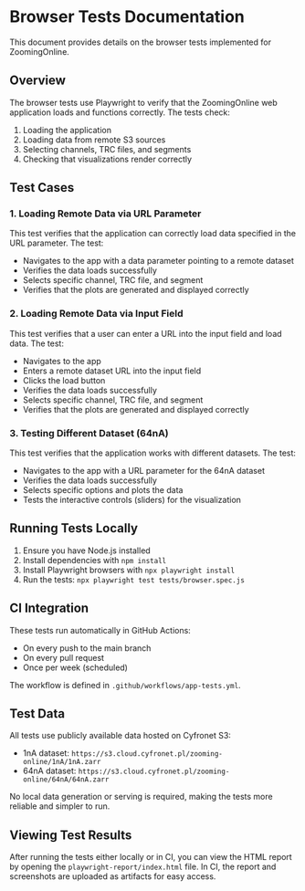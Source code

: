 # Browser Tests Documentation

This document provides details on the browser tests implemented for ZoomingOnline.

## Overview

The browser tests use Playwright to verify that the ZoomingOnline web application loads and functions correctly. The tests check:

1. Loading the application
2. Loading data from remote S3 sources
3. Selecting channels, TRC files, and segments
4. Checking that visualizations render correctly

## Test Cases

### 1. Loading Remote Data via URL Parameter

This test verifies that the application can correctly load data specified in the URL parameter.
The test:
- Navigates to the app with a data parameter pointing to a remote dataset
- Verifies the data loads successfully
- Selects specific channel, TRC file, and segment
- Verifies that the plots are generated and displayed correctly

### 2. Loading Remote Data via Input Field

This test verifies that a user can enter a URL into the input field and load data.
The test:
- Navigates to the app
- Enters a remote dataset URL into the input field
- Clicks the load button
- Verifies the data loads successfully
- Selects specific channel, TRC file, and segment
- Verifies that the plots are generated and displayed correctly

### 3. Testing Different Dataset (64nA)

This test verifies that the application works with different datasets.
The test:
- Navigates to the app with a URL parameter for the 64nA dataset
- Verifies the data loads successfully
- Selects specific options and plots the data
- Tests the interactive controls (sliders) for the visualization

## Running Tests Locally

1. Ensure you have Node.js installed
2. Install dependencies with `npm install`
3. Install Playwright browsers with `npx playwright install`
4. Run the tests: `npx playwright test tests/browser.spec.js`

## CI Integration

These tests run automatically in GitHub Actions:
- On every push to the main branch
- On every pull request
- Once per week (scheduled)

The workflow is defined in `.github/workflows/app-tests.yml`.

## Test Data

All tests use publicly available data hosted on Cyfronet S3:
- 1nA dataset: `https://s3.cloud.cyfronet.pl/zooming-online/1nA/1nA.zarr`
- 64nA dataset: `https://s3.cloud.cyfronet.pl/zooming-online/64nA/64nA.zarr`

No local data generation or serving is required, making the tests more reliable and simpler to run.

## Viewing Test Results

After running the tests either locally or in CI, you can view the HTML report by opening the `playwright-report/index.html` file.
In CI, the report and screenshots are uploaded as artifacts for easy access.
